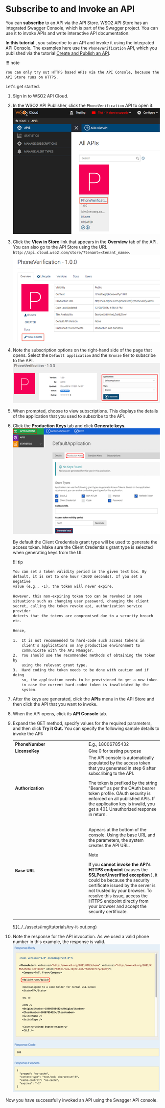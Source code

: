 # Subscribe to and Invoke an API

You can **subscribe** to an API via the API Store. WSO2 API Store has an
integrated Swagger
Console, which is part of the Swagger project. You can use it to invoke APIs and
write interactive API documentation.

**In this tutorial** , you subscribe to an API and invoke it using the
integrated API Console. The examples here use the
`PhoneVerification` API, which you published via the tutorial [Create and Publish an API](../create-and-publish-an-api).

!!! note
    
    You can only try out HTTPS based APIs via the API Console, because the
    API Store runs on HTTPS.
    

Let's get started. 

1.  Sign in to WSO2 API Cloud.

2.  In the WSO2 API Publisher, click the
    `PhoneVerification` API to open it.
    ![](../../assets/img/tutorials/open-api.png)  

3.  Click the **View in Store** link that appears in the **Overview**
    tab of the API. You can also go to the API Store using the URL
    `http://api.cloud.wso2.com/store/?tenant=<tenant_name>`.
    ![](../../assets/img/tutorials/view-in-store.png)

4.  Note the subscription options on the right-hand side of the page
    that opens. Select the `Default application` and the `Bronze` tier to
    subscribe to the API.
    ![](../../assets/img/tutorials/subscription-options.png)

5.  When prompted, choose to view subscriptions. This displays the details of the application that you used to subscribe to the API.

6.  Click the **Production Keys** tab and click **Generate keys**. 
    ![](../../assets/img/tutorials/generate-access-token.png)

    By default the Client Credentials grant type will be used to
    generate the access token. Make sure the Client Credentials grant type
    is selected when generating keys from the UI.

    !!! tip
    
        You can set a token validity period in the given text box. By
        default, it is set to one hour (3600 seconds). If you set a negative
        value (e.g., -1), the token will never expire.
    
        However, this non-expiring token too can be revoked in some
        situations such as changing user password, changing the client
        secret, calling the token revoke api, authorization service provider
        detects that the tokens are compromised due to a security breach
        etc.
    
        Hence,
    
        1.  It is not recommended to hard-code such access tokens in
            client's applications on any production environment to
            communicate with the API Manager.
        2.  You should use the recommended methods of obtaining the token by
            using the relevant grant type.
        3.  Hard coding the token needs to be done with caution and if doing
            so, the application needs to be provisioned to get a new token
            in case the current hard-coded token is invalidated by the
            system.
      

7.  After the keys are generated, click the **APIs** menu in the API
    Store and then click the API that you want to invoke.  
 
8.  When the API opens, click its **API Console** tab.  

9.  Expand the GET method, specify values for the required parameters, and then click
    **Try it Out.** You can specify the following sample details to invoke the API: 

      <table>
      <colgroup>
      <col style="width: 50%" />
      <col style="width: 50%" />
      </colgroup>
      <tbody>
      <tr class="odd">
      <td><strong>PhoneNumber</strong></td>
      <td>E.g., 18006785432</td>
      </tr>
      <tr class="even">
      <td><strong>LicenseKey</strong></td>
      <td>Give 0 for testing purpose</td>
      </tr>
      <tr class="odd">
      <td><strong>Authorization</strong></td>
      <td>The API console is automatically populated by the access token that you generated in step 6 after subscribing to the API.
        <p>The token is prefixed by the string "Bearer" as per the OAuth bearer token profile. OAuth security is enforced on all published APIs. If the application key is invalid, you get a 401 Unauthorized response in return.</p></td>
      </tr>
      <tr class="even">
      <td><strong>Base URL</strong></td>
      <td><div class="content-wrapper">
      <p>Appears at the bottom of the console. Using the base URL and the parameters, the system creates the API URL.</p>
        <html>
         <div class="admonition info">
         <p class="admonition-title">Note</p>
         <p>If you <strong>cannot invoke the API's HTTPS endpoint</strong> (causes the <strong>SSLPeerUnverified exception</strong> ), it could be because the security certificate issued by the server is not trusted by your browser. To resolve this issue, access the HTTPS endpoint directly from your browser and accept the security certificate.</p>
         </div>
         </html>
       </tr>
       </tbody>
       </table>
     ![](../../assets/img/tutorials/try-it-out.png)

10. Note the response for the API invocation. As we used a valid phone
    number in this example, the response is valid.  
    ![](../../assets/img/tutorials/api-response.png)

Now you have successfully invoked an API using the Swagger API console.
